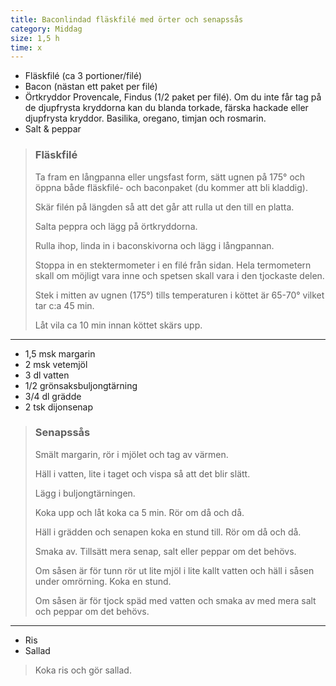 ```yaml
---
title: Baconlindad fläskfilé med örter och senapssås
category: Middag
size: 1,5 h
time: x
---
```


- Fläskfilé (ca 3 portioner/filé)
- Bacon (nästan ett paket per filé)
- Örtkryddor Provencale, Findus (1/2 paket per filé). Om du inte får
tag på de djupfrysta kryddorna kan du blanda torkade, färska hackade
eller djupfrysta kryddor. Basilika, oregano, timjan och rosmarin.
- Salt & peppar

> ### Fläskfilé
> Ta fram en långpanna eller ungsfast form, sätt ugnen på 175° och öppna både fläskfilé- och baconpaket (du kommer att bli kladdig).
> 
> Skär filén på längden så att det går att rulla ut den till en platta.
> 
> Salta peppra och lägg på örtkryddorna.
> 
> Rulla ihop, linda in i baconskivorna och lägg i långpannan.
> 
> Stoppa  in en stektermometer i en
> filé från sidan. Hela termometern skall om möjligt vara inne och spetsen
> skall vara i den tjockaste delen.
> 
> Stek i mitten av ugnen (175°) tills temperaturen i köttet är 65-70° vilket tar c:a 45 min.
> 
> Låt vila ca 10 min innan köttet skärs upp.

---

- 1,5 msk margarin
- 2 msk vetemjöl
- 3 dl vatten
- 1/2 grönsaksbuljongtärning
- 3/4 dl grädde
- 2 tsk dijonsenap

> ### Senapssås
> Smält margarin, rör i mjölet och tag av värmen.
> 
> Häll i vatten, lite i taget och vispa så att det blir slätt.
> 
> Lägg i buljongtärningen.
> 
> Koka upp och låt koka ca 5 min. Rör om då och då.
> 
> Häll i grädden och senapen koka en stund till. Rör om då och då.
> 
> Smaka av. Tillsätt mera senap, salt eller peppar om det behövs.
> 
> Om såsen är för tunn rör ut lite mjöl i lite kallt vatten och häll i
> såsen under omrörning. Koka en stund.
> 
> Om såsen är för tjock späd med vatten och smaka av med mera salt och
> peppar om det behövs.

---

- Ris
- Sallad

> Koka ris och gör sallad.
